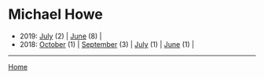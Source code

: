 # Michael Howe

  * 2019: 
      [July](./michael-howe-2019-07.md) (2) | 
      [June](./michael-howe-2019-06.md) (8) | 
  * 2018: 
      [October](./michael-howe-2018-10.md) (1) | 
      [September](./michael-howe-2018-09.md) (3) | 
      [July](./michael-howe-2018-07.md) (1) | 
      [June](./michael-howe-2018-06.md) (1) | 

----

[Home](../)
